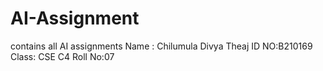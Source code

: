 # AI-Assignment
contains all AI assignments
Name : Chilumula Divya Theaj
ID NO:B210169
Class: CSE C4
Roll No:07

